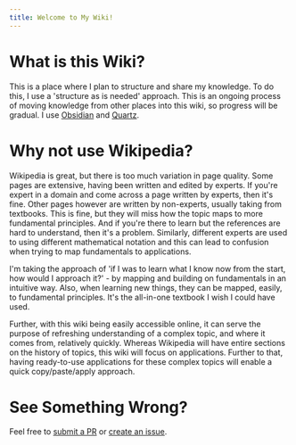 ```yaml
---
title: Welcome to My Wiki!
---
```

# What is this Wiki?
This is a place where I plan to structure and share my knowledge. To do this, I use a 'structure as is needed' approach. This is an ongoing process of moving knowledge from other places into this wiki, so progress will be gradual. I use [Obsidian](https://obsidian.md/) and [Quartz](https://quartz.jzhao.xyz/).

# Why not use Wikipedia?
Wikipedia is great, but there is too much variation in page quality. Some pages are extensive, having been written and edited by experts. If you're expert in a domain and come across a page written by experts, then it's fine. Other pages however are written by non-experts, usually taking from textbooks. This is fine, but they will miss how the topic maps to more fundamental principles. And if you're there to learn but the references are hard to understand, then it's a problem. Similarly, different experts are used to using different mathematical notation and this can lead to confusion when trying to map fundamentals to applications. 

I'm taking the approach of 'if I was to learn what I know now from the start, how would I approach it?' -  by mapping and building on fundamentals in an intuitive way. Also, when learning new things, they can be mapped, easily, to fundamental principles. It's the all-in-one textbook I wish I could have used. 

Further, with this wiki being easily accessible online, it can serve the purpose of refreshing understanding of a complex topic, and where it comes from, relatively quickly. Whereas Wikipedia will have entire sections on the history of topics, this wiki will focus on applications. Further to that, having ready-to-use applications for these complex topics will enable a quick copy/paste/apply approach. 

# See Something Wrong?
Feel free to [submit a PR](https://github.com/sebzuddas/wiki/pulls) or [create an issue](https://github.com/sebzuddas/wiki/issues).